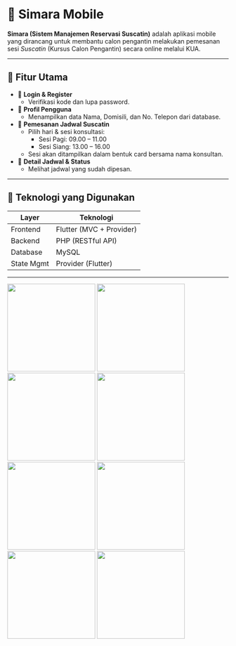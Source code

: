 # 📱 Simara Mobile

**Simara (Sistem Manajemen Reservasi Suscatin)** adalah aplikasi mobile yang dirancang untuk membantu calon pengantin melakukan pemesanan sesi *Suscatin* (Kursus Calon Pengantin) secara online melalui KUA.

---

## 🚀 Fitur Utama

- 🔐 **Login & Register**
  - Verifikasi kode dan lupa password.
- 👤 **Profil Pengguna**
  - Menampilkan data Nama, Domisili, dan No. Telepon dari database.
- 📅 **Pemesanan Jadwal Suscatin**
  - Pilih hari & sesi konsultasi:
    - Sesi Pagi: 09.00 – 11.00
    - Sesi Siang: 13.00 – 16.00
  - Sesi akan ditampilkan dalam bentuk card bersama nama konsultan.
- 📃 **Detail Jadwal & Status**
  - Melihat jadwal yang sudah dipesan.

---

## 🧰 Teknologi yang Digunakan

| Layer       | Teknologi                    |
|-------------|------------------------------|
| Frontend    | Flutter (MVC + Provider)     |
| Backend     | PHP (RESTful API)            |
| Database    | MySQL                        |
| State Mgmt  | Provider (Flutter)           |

---


<p float="left">
  <img src="https://github.com/user-attachments/assets/23acc46f-ad09-4524-a070-ee995296d217" width="200"/>
  <img src="https://github.com/user-attachments/assets/52d32ec9-148a-4c7a-a0f6-1a7933be78a0" width="200"/>
  <img src="https://github.com/user-attachments/assets/9ada2224-a1da-43f0-8f72-0c776214e52c" width="200"/>
  <img src="https://github.com/user-attachments/assets/c87f88f2-aa7c-468d-8b94-24f9a6156186" width="200"/>
   <img src="https://github.com/user-attachments/assets/0b579e97-207e-4266-a2ee-814bf52002ab" width="200"/>
  <img src="https://github.com/user-attachments/assets/74c786e6-338a-4b0d-b3cc-819e99687eab" width="200"/>
   <img src="https://github.com/user-attachments/assets/e8377c82-5f67-45a1-84d8-7dd0d33ee15c" width="200"/>
  <img src="https://github.com/user-attachments/assets/0f997b60-d627-4610-97bb-6a4f8a98e62c" width="200"/>
</p>
